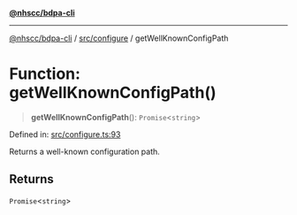 [**@nhscc/bdpa-cli**](../../../README.md)

***

[@nhscc/bdpa-cli](../../../README.md) / [src/configure](../README.md) / getWellKnownConfigPath

# Function: getWellKnownConfigPath()

> **getWellKnownConfigPath**(): `Promise`\<`string`\>

Defined in: [src/configure.ts:93](https://github.com/nhscc/bdpa-cli/blob/ff937d5fa5de96938ab72f8ce38af693e479fb18/src/configure.ts#L93)

Returns a well-known configuration path.

## Returns

`Promise`\<`string`\>
